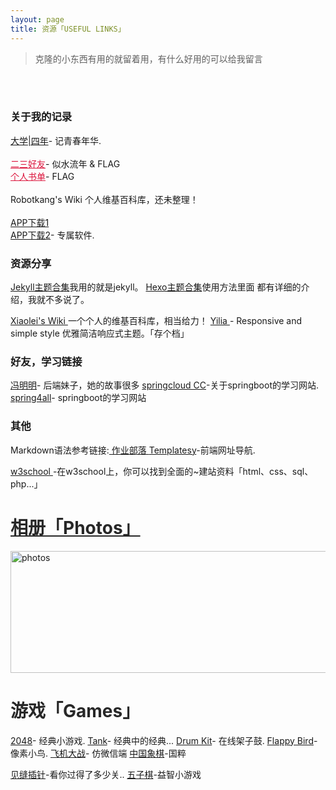 ```yaml
---
layout: page
title: 资源「USEFUL LINKS」 
---
```


> 克隆的小东西有用的就留着用，有什么好用的可以给我留言
</br>
</br>
<h3>关于我的记录</h3>
<p>

<a href="/college/" target="_blank">大学|四年</a>- 记青春年华.  
</br>
<a href="/college/" style="color:#DC143C" target="_blank">二三好友</a>- 似水流年 & FLAG
</br>
<a href="/book/" style="color:#DC143C" target="_blank">个人书单</a>-  FLAG  
</br>
<a href="http://wiki.robotkang.cc" target="_blank" style="text-decoration:none" > Robotkang's Wiki </a>个人维基百科库，还未整理！    
</br>
<a href="/app/" target="_blank">APP下载1</a>
</br>
<a href="/APP/" target="_blank">APP下载2</a>- 专属软件.  
<h3> 资源分享</h3>   
<P>
<a href="http://jekyllthemes.org"  > Jekyll主题合集</a>我用的就是jekyll。           <a href="https://github.com/hexojs/hexo/wiki/Themes" target="_blank"> Hexo主题合集</a>使用方法里面
都有详细的介绍，我就不多说了。      
<p><a href="http://wiki.xiaolei.tech" target="_blank" > Xiaolei's Wiki </a>一个个人的维基百科库，相当给力！    
     <a href="https://github.com/litten/hexo-theme-yilia" target="_blank" > Yilia </a>- Responsive and simple style 优雅简洁响应式主题。「存个档」
 <p>
<h3> 好友，学习链接</h3>  
 <p>
<a href="https://fengmm666.github.io" target="_blank" >冯明明</a>- 后端妹子，她的故事很多
<a href="https://springcloud.cc/" target="_blank" >springcloud CC</a>-关于springboot的学习网站.
     <a href="http://www.spring4all.com/" target="_blank" >spring4all</a>- springboot的学习网站
<h3> 其他</h3>  
 <p> 
Markdown语法参考链接:<a href="https://www.zybuluo.com/mdeditor" target="_blank" > 作业部落 </a>    <a  href="http://nav.templatesy.com/"  >Templatesy</a>-前端网址导航.
<p>
<a href="http://www.w3school.com.cn" target="_blank" > w3school </a>-在w3school上，你可以找到全面的~建站资料「html、css、sql、php...」
</p>
<p>
<a href="/photos/"  style="color:#272727" target="_blank"> <h1>相册「Photos」</h1></a>  
</p>
<a href="/photos/" target="_blank"><img src="http://omjh2j5h3.bkt.clouddn.com/tupian.png" width="967" height="195" alt="photos" display="block"/></a>
<p>
<a  style="color:#272727" target="_blank"> <h1>游戏「Games」</h1></a>  
</p>
    <a href="http://www.templatesy.com/demo/462/index.html" target="_blank" >2048</a>- 经典小游戏.  
<a href="http://www.templatesy.com/demo/194/index.html" target="_blank" >Tank</a>- 经典中的经典...
<a href="http://www.templatesy.com/demo/342/index.html"  target="_blank" >Drum Kit</a>- 在线架子鼓.  
<a href="/gamebird/"  target="_blank" >Flappy Bird</a>- 像素小鸟.
   <a href="/gamefly/"  target="_blank" >飞机大战</a>- 仿微信端  
<a href="http://www.jq22.com/demo/jquery-xiangqi-141214215742/"  target="_blank" >中国象棋</a>-国粹  
<p><a href="http://www.jq22.com/demo/jquery-jfcz20160830/"  target="_blank" >见缝插针</a>-看你过得了多少关..  
<a href="http://www.jq22.com/demo/jquery-wzq20151231/"  target="_blank" >五子棋</a>-益智小游戏  

